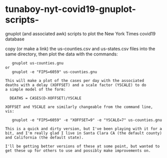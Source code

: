 # tunaboy-nyt-covid19-gnuplot-scripts-
gnuplot (and associated awk) scripts to plot the New York Times covid19 database

copy (or make a link) the us-counties.csv and us-states.csv files into
    the same directory, then plot the data with the commands:
    
       gnuplot us-counties.gnu
    or
       gnuplot -e "FIPS=6059" us-counties.gnu
    
    This will make a plot of the cases per day with the associated
    deaths with a delay (XOFFSET) and a scale factor (YSCALE) to do
    a simple model of the form:
    
      DEATHS = CASES(D-XOFFSET)/YSCALE
    
    XOFFSET and YSCALE are similarly changeable from the command line, vis:
    
       gnuplot -e "FIPS=6059" -e "XOFFSET=9" -e "YSCALE=7" us-counties.gnu
    
    This is a quick and dirty version, but I've been playing with it for a
    bit, and I'm really glad I live in Santa Clara CA (the default county)
    and California (the default state).
    
    I'll be getting better versions of these at some point, but wanted to
    get these up for others to use and possibly make improvements on.

